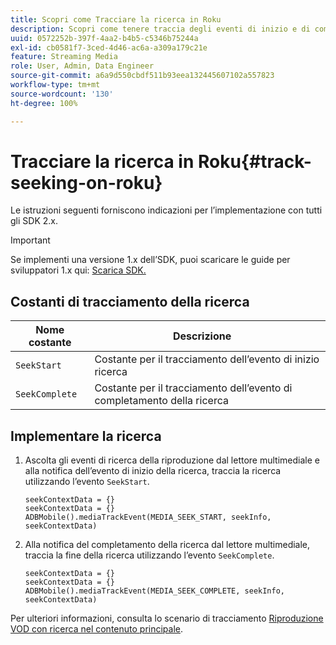 ```yaml
---
title: Scopri come Tracciare la ricerca in Roku
description: Scopri come tenere traccia degli eventi di inizio e di completamento della ricerca utilizzando Media SDK su Roku.
uuid: 0572252b-397f-4aa2-b4b5-c5346b75244a
exl-id: cb0581f7-3ced-4d46-ac6a-a309a179c21e
feature: Streaming Media
role: User, Admin, Data Engineer
source-git-commit: a6a9d550cbdf511b93eea132445607102a557823
workflow-type: tm+mt
source-wordcount: '130'
ht-degree: 100%

---
```


# Tracciare la ricerca in Roku{#track-seeking-on-roku}

Le istruzioni seguenti forniscono indicazioni per l’implementazione con tutti gli SDK 2.x.

>[!IMPORTANT]
>
>Se implementi una versione 1.x dell’SDK, puoi scaricare le guide per sviluppatori 1.x qui: [Scarica SDK.](/help/getting-started/download-sdks.md)

## Costanti di tracciamento della ricerca

| Nome costante | Descrizione     |
|---|---|
| `SeekStart` | Costante per il tracciamento dell’evento di inizio ricerca |
| `SeekComplete` | Costante per il tracciamento dell’evento di completamento della ricerca |

## Implementare la ricerca

1. Ascolta gli eventi di ricerca della riproduzione dal lettore multimediale e alla notifica dell’evento di inizio della ricerca, traccia la ricerca utilizzando l’evento `SeekStart`.

   ```
   seekContextData = {}
   seekContextData = {}
   ADBMobile().mediaTrackEvent(MEDIA_SEEK_START, seekInfo, seekContextData)
   ```

1. Alla notifica del completamento della ricerca dal lettore multimediale, traccia la fine della ricerca utilizzando l’evento `SeekComplete`.

   ```
   seekContextData = {}
   seekContextData = {}
   ADBMobile().mediaTrackEvent(MEDIA_SEEK_COMPLETE, seekInfo, seekContextData)
   ```

Per ulteriori informazioni, consulta lo scenario di tracciamento [Riproduzione VOD con ricerca nel contenuto principale](/help/use-cases/tracking-scenarios/vod-seeking.md).
